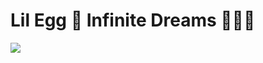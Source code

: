 # Lil Egg 🥚 Infinite Dreams 🌌💫✨

<img src=https://user-images.githubusercontent.com/105745865/196010368-ead7fb34-8bcf-4589-9776-57e02d3925c9.gif />

<!-- ![githubgif](https://user-images.githubusercontent.com/105745865/196010368-ead7fb34-8bcf-4589-9776-57e02d3925c9.gif) -->
